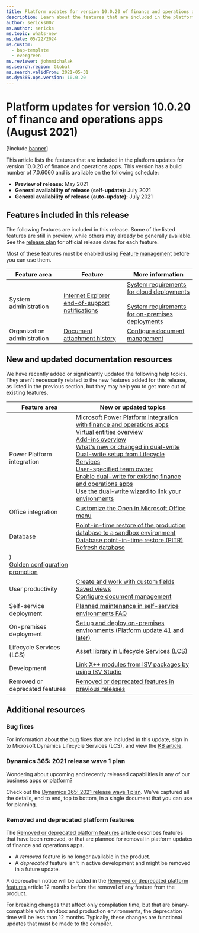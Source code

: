 ```yaml
---
title: Platform updates for version 10.0.20 of finance and operations apps (August 2021)
description: Learn about the features that are included in the platform updates for version 10.0.20 of finance and operations apps.
author: sericks007
ms.author: sericks
ms.topic: whats-new
ms.date: 05/22/2024
ms.custom: 
  - bap-template
  - evergreen
ms.reviewer: johnmichalak
ms.search.region: Global
ms.search.validFrom: 2021-05-31
ms.dyn365.ops.version: 10.0.20
---
```


# Platform updates for version 10.0.20 of finance and operations apps (August 2021)

[!include [banner](../includes/banner.md)]

This article lists the features that are included in the platform updates for version 10.0.20 of finance and operations apps. This version has a build number of 7.0.6060 and is available on the following schedule:

- **Preview of release:** May 2021
- **General availability of release (self-update):** July 2021
- **General availability of release (auto-update):** July 2021


## Features included in this release

The following features are included in this release. Some of the listed features are still in preview, while others may already be generally available. See the [release plan](/dynamics365-release-plan/2021wave1/finance-operations/finance-operations-crossapp-capabilities/planned-features) for official release dates for each feature.

Most of these features must be enabled using [Feature management](../../fin-ops/get-started/feature-management/feature-management-overview.md) before you can use them. 

| Feature area   | Feature                                                  | More information                                                                    |
|----------------|----------------------------------------------------------|-------------------------------------------------------------------------------------|
| System administration | [Internet Explorer end-of-support notifications](/dynamics365-release-plan/2021wave1/finance-operations/finance-operations-crossapp-capabilities/internet-explorer-end-of-support-notifications)| [System requirements for cloud deployments](../../fin-ops/get-started/system-requirements.md)</br></br>[System requirements for on-premises deployments](../../fin-ops/get-started/system-requirements-on-prem.md) |
| Organization administration | [Document attachment history](/dynamics365-release-plan/2020wave2/finance-operations/finance-operations-crossapp-capabilities/document-attachment-history) | [Configure document management](../../fin-ops/organization-administration/configure-document-management.md#document-attachment-history) |

## New and updated documentation resources
We have recently added or significantly updated the following help topics. They aren't necessarily related to the new features added for this release, as listed in the previous section, but they may help you to get more out of existing features.

| Feature area | New or updated topics |
|--------------|-----------------------|
| Power Platform integration | [Microsoft Power Platform integration with finance and operations apps](../power-platform/overview.md)<br>[Virtual entities overview](../power-platform/virtual-entities-overview.md)<br>[Add-ins overview](../power-platform/add-ins-overview.md)<br>[What's new or changed in dual-write](../data-entities/dual-write/whats-new-dual-write.md)<br>[Dual-write setup from Lifecycle Services](../data-entities/dual-write/lcs-setup.md)<br>[User-specified team owner](../data-entities/dual-write/user-specified-team-owner.md)<br>[Enable dual-write for existing finance and operations apps](../data-entities/dual-write/enable-dual-write.md)<br>[Use the dual-write wizard to link your environments](../data-entities/dual-write/link-your-environment.md) |
| Office integration | [Customize the Open in Microsoft Office menu](../office-integration/customize-open-office-menu.md) |
| Database| [Point-in-time restore of the production database to a sandbox environment](../database/database-pitr-prod-sandbox.md)<br>[Database point-in-time restore (PITR)](../database/database-point-in-time-restore.md)<br>[Refresh database](../database/database-refresh.md) |
)<br>[Golden configuration promotion](../database/dbmovement-scenario-goldenconfig.md) |
| User productivity| [Create and work with custom fields](../../fin-ops/get-started/user-defined-fields.md)<br>[Saved views](../../fin-ops/get-started/saved-views.md)<br>[Configure document management](../../fin-ops/organization-administration/configure-document-management.md) |
| Self-service deployment   | [Planned maintenance in self-service environments FAQ](../deployment/plannedmaintenance-selfservice.md)  |
| On-premises deployment| [Set up and deploy on-premises environments (Platform update 41 and later)](../deployment/setup-deploy-on-premises-pu41.md) |
| Lifecycle Services (LCS) | [Asset library in Lifecycle Services (LCS)](../lifecycle-services/asset-library.md) |
| Development| [Link X++ modules from ISV packages by using ISV Studio](../dev-tools/isv-studio-solutions.md) |
| Removed or deprecated features | [Removed or deprecated features in previous releases](../migration-upgrade/deprecated-features.md) |


## Additional resources

### Bug fixes

For information about the bug fixes that are included in this update, sign in to Microsoft Dynamics Lifecycle Services (LCS), and view the [KB article](https://fix.lcs.dynamics.com/Issue/Details?bugId=586707&dbType=3&qc=d0dad8eee2af234e8c288e2a7df14c579004518673d014be511f900cfed008f8).

### Dynamics 365: 2021 release wave 1 plan

Wondering about upcoming and recently released capabilities in any of our business apps or platform?

Check out the [Dynamics 365: 2021 release wave 1 plan](/dynamics365-release-plan/2021wave1/). We've captured all the details, end to end, top to bottom, in a single document that you can use for planning.

### Removed and deprecated platform features

The [Removed or deprecated platform features](../../fin-ops/get-started/removed-deprecated-features-platform-updates.md) article describes features that have been removed, or that are planned for removal in platform updates of finance and operations apps.

- A *removed* feature is no longer available in the product.
- A *deprecated* feature isn't in active development and might be removed in a future update.

A deprecation notice will be added in the [Removed or deprecated platform features](../../fin-ops/get-started/removed-deprecated-features-platform-updates.md) article 12 months before the removal of any feature from the product.

For breaking changes that affect only compilation time, but that are binary-compatible with sandbox and production environments, the deprecation time will be less than 12 months. Typically, these changes are functional updates that must be made to the compiler.

